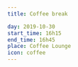 ```yaml
---
title: Coffee break

day: 2019-10-30
start_time: 16h15
end_time: 16h45
place: Coffee Lounge
icon: coffee
---
```

